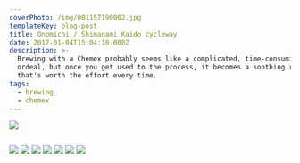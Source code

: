 ```yaml
---
coverPhoto: /img/001157190002.jpg
templateKey: blog-post
title: Onomichi / Shimanami Kaido cycleway
date: 2017-01-04T15:04:10.000Z
description: >-
  Brewing with a Chemex probably seems like a complicated, time-consuming
  ordeal, but once you get used to the process, it becomes a soothing ritual
  that's worth the effort every time.
tags:
  - brewing
  - chemex
---
```

![](/img/001157190002.jpg)

![]()


![](/img/001157190003.jpg)
![](/img/001157190002.jpg)
![](/img/001157180012.jpg)
![](/img/001157180013.jpg)
![](/img/001157180014.jpg)
![](/img/001157180015.jpg)
![](/img/001157180016.jpg)
